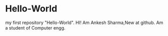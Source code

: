 # Hello-World
my first repository "Hello-World".
HI!
Am Ankesh Sharma,New at github.
Am a student of Computer engg.
